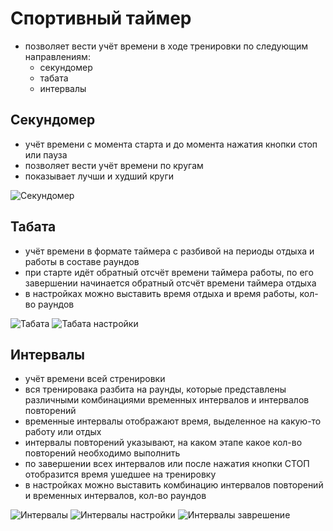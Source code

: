 # Спортивный таймер
- позволяет вести учёт времени в ходе тренировки по следующим направлениям:
	- секундомер
	- табата
	- интервалы

## Секундомер
- учёт времени с момента старта и до момента нажатия кнопки стоп или пауза
- позволяет вести учёт времени по кругам
- показывает лучши и худший круги

![Секундомер](https://github.com/cladendas/Timer/blob/main/Секундомер.png)


## Табата
- учёт времени в формате таймера с разбивой на периоды отдыха и работы в составе раундов
- при старте идёт обратный отсчёт времени таймера работы, по его завершении начинается обратный отсчёт времени таймера отдыха
- в настройках можно выставить время отдыха и время работы, кол-во раундов

![Табата](https://github.com/cladendas/Timer/blob/main/Табата.png) ![Табата настройки](https://github.com/cladendas/Timer/blob/main/Табата%20настройки.png)

## Интервалы
- учёт времени всей стренировки
- вся тренировака разбита на раунды, которые представлены различными комбинациями временных интервалов и интервалов повторений
- временные интервалы отображают время, выделенное на какую-то работу или отдых
- интервалы повторений указывают, на каком этапе какое кол-во повторений необходимо выполнить
- по завершении всех интервалов или после нажатия кнопки СТОП отобразится время ушедшее на тренировку
- в настройках можно выставить комбинацию интервалов повторений и временных интервалов, кол-во раундов

![Интервалы](https://github.com/cladendas/Timer/blob/main/Интервалы.png) ![Интервалы настройки](https://github.com/cladendas/Timer/blob/main/Интервалы%20настройки.png) ![Интервалы заврешение](https://github.com/cladendas/Timer/blob/main/Интервалы%20завершение.png)